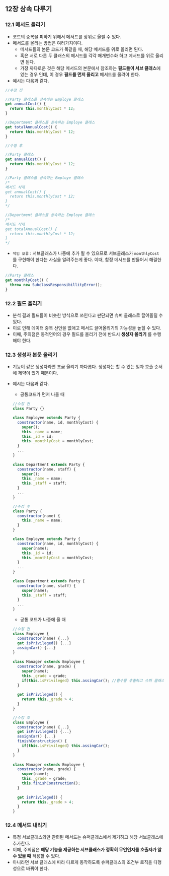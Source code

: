 ## 12장 상속 다루기



### 12.1 메서드 올리기

- 코드의 중복을 피하기 위해서 메서드를 상위로 올릴 수 있다.
- 메서드를 올리는 방법은 여러가지이다.
  - 메서드들의 본문 코드가 똑같을 때, 해당 메서드를 위로 올리면 된다.
  - 혹은 서로 다른 두 클래스의 메서드를 각각 매개변수화 하고 메서드를 위로 올리면 된다.
  - 가장 까다로운 것은 해당 메서드의 본문에서 참조하는 **필드들이 서브 클래스**에 있는 경우 인데, 이 경우 **필드를 먼저 올리고** 메서드를 올려야 한다.
- 예시는 다음과 같다.

```javascript
//수정 전

//Party 클래스를 상속하는 Employe 클래스
get annualCost() {
  return this.monthlyCost * 12;
}

//Department 클래스를 상속하는 Employe 클래스
get totalAnnualCost() {
  return this.monthlyCost * 12;
}
```

```javascript
//수정 후

//Party 클래스
get annualCost() {
  return this.monthlyCost * 12;
}

//Party 클래스를 상속하는 Employe 클래스
/*
메서드 삭제
get annualCost() {
  return this.monthlyCost * 12;
}
*/

//Department 클래스를 상속하는 Employe 클래스
/*
메서드 삭제
get totalAnnualCost() {
  return this.monthlyCost * 12;
}
*/
```

- `책임 오류` : 서브클래스가 나중에 추가 될 수 있으므로 서브클래스가 `monthlyCost` 를 구현해야 한다는 사실을 알려주는게 좋다. 이때, 함정 메서드를 만들어서 해결한다.

```javascript
//Party 클래스
get monthlyCost() {
  throw new SubclassResponsibillityError();
}
```



### 12.2 필드 올리기

- 분석 결과 필드들이 비슷한 방식으로 쓰인다고 판단되면 슈퍼 클래스로 끌어올릴 수 있다.
- 이로 인해 데이터 중복 선언을 없애고 메서드 끌어올리기의 가능성을 높힐 수 있다.
- 이때, 주의점은 동적언어의 경우 필드를 올리기 전에 반드시 **생성자 올리기** 를 수행해야 한다.



### 12.3  생성자 본문 올리기

- 기능이 같은 생성자라면 조금 올리기 까다롭다. 생성자는 할 수 있는 일과 호출 순서에 제약이 있기 때문이다.

- 예시는 다음과 같다.

  - 공통코드가 먼저 나올 때

  ```javascript
  //수정 전
  class Party {}
  
  class Employee extends Party {
    constructor(name, id, monthlyCost) {
      super();
      this._name = name;
      this._id = id;
      this._monthlyCost = monthlyCost;
    }
    ...
  }
    
  class Department extends Party {
    constructor(name, staff) {
      super();
      this._name = name;
      this._staff = staff;
    }
    ...
  }
  ```

  ```javascript
  //수정 후
  class Party {
    constructor(name) {
      this._name = name;
    }
  }
  
  class Employee extends Party {
    constructor(name, id, monthlyCost) {
      super(name);
      this._id = id;
      this._monthlyCost = monthlyCost;
    }
    ...
  }
    
  class Department extends Party {
    constructor(name, staff) {
      super(name);
      this._staff = staff;
    }
    ...
  }
  ```

  - 공통 코드가 나중에 올 때

  ```javascript
  //수정 전
  class Employee {
    constructor(name) {...}
    get isPrivileged() {...}
    assignCar() {...}
  }
    
  class Manager extends Employee {
    constructor(name, grade) {
      super(name);
      this._grade = grade;
      if(this.isPrivileged) this.assingCar(); //함수를 추출하고 슈퍼 클래스로 옮긴다.
    }
    
    get isPrivileged() {
      return this._grade > 4;
    }
  }
  ```

  ```javascript
  //수정 후
  class Employee {
    constructor(name) {...}
    get isPrivileged() {...}
    assignCar() {...}
    finishConstruction() {
      if(this.isPrivileged) this.assingCar();
    }
  }
    
  class Manager extends Employee {
    constructor(name, grade) {
      super(name);
      this._grade = grade;
      this.finishConstruction();
    }
    
    get isPrivileged() {
      return this._grade > 4;
    }
  }
  ```

  

### 12.4 메서드 내리기

- 특정 서브클래스와만 관련된 메서드는 슈퍼클래스에서 제거하고 해당 서브클래스에 추가한다.
- 이때, 주의점은 **해당 기능을 제공하는 서브클래스가 정확히 무언인지를 호출자가 알 수 있을 때** 적용할 수 있다.
- 아니라면 서브 클래스에 따라 다르게 동작하도록 슈퍼클래스의 조건부 로직을 다형성으로 바꿔야 한다.